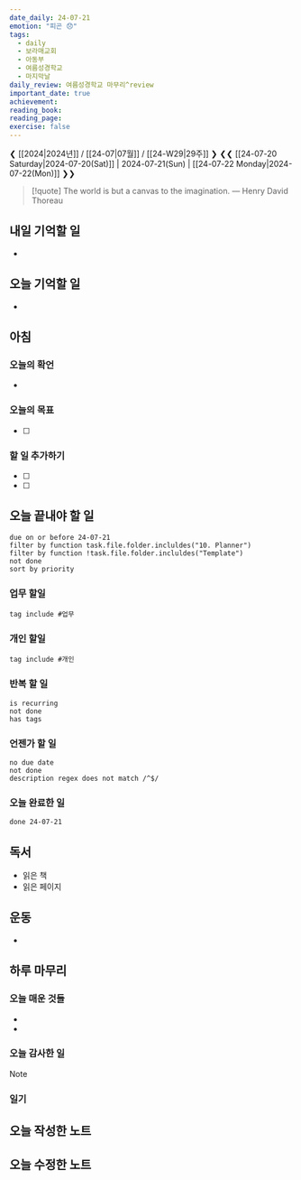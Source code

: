 ```yaml
---
date_daily: 24-07-21
emotion: "피곤 😞"
tags:
  - daily
  - 보라매교회
  - 아동부
  - 여름성경학교
  - 마지막날
daily_review: 여름성경학교 마무리^review
important_date: true
achievement: 
reading_book: 
reading_page: 
exercise: false
---
```


❮ [[2024|2024년]] / [[24-07|07월]] / [[24-W29|29주]] ❯
❮❮ [[24-07-20 Saturday|2024-07-20(Sat)]] | 2024-07-21(Sun) | [[24-07-22 Monday|2024-07-22(Mon)]] ❯❯

> [!quote] The world is but a canvas to the imagination.
> — Henry David Thoreau

## 내일 기억할 일
-
## 오늘 기억할 일
-

## 아침
### 오늘의 확언
-
### 오늘의 목표
- [ ] 
### 할 일 추가하기
- [ ] 
- [ ] 

## 오늘 끝내야 할 일
```tasks
due on or before 24-07-21
filter by function task.file.folder.incluldes("10. Planner")
filter by function !task.file.folder.incluldes("Template")
not done
sort by priority
```
### 업무 할일
```tasks
tag include #업무
```
### 개인 할일
```tasks
tag include #개인 
```

### 반복 할 일
```tasks
is recurring
not done
has tags
```

### 언젠가 할 일
```tasks
no due date
not done
description regex does not match /^$/
```

### 오늘 완료한 일
```tasks
done 24-07-21
```

## 독서
- 읽은 책
- 읽은 페이지

## 운동
- 

## 하루 마무리
### 오늘 매운 것들
- 
- 
### 오늘 감사한 일
>[!note]
>
### 일기

## 오늘 작성한 노트
## 오늘 수정한 노트